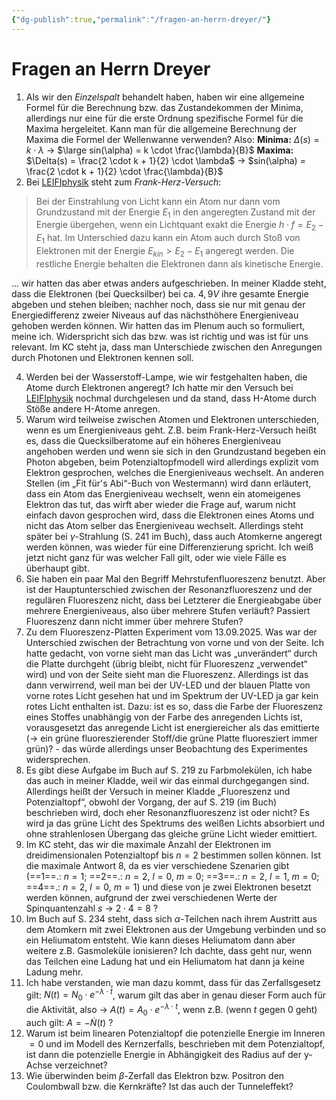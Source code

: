 ```yaml
---
{"dg-publish":true,"permalink":"/fragen-an-herrn-dreyer/"}
---
```


# Fragen an Herrn Dreyer
1. Als wir den *Einzelspalt* behandelt haben, haben wir eine allgemeine Formel für die Berechnung bzw. das Zustandekommen der Minima, allerdings nur eine für die erste Ordnung spezifische Formel für die Maxima hergeleitet. Kann man für die allgemeine Berechnung der Maxima die Formel der Wellenwanne verwenden? Also:
	**Minima:** $\Delta(s) = k \cdot \lambda$ → $\large sin(\alpha) = k \cdot \frac{\lambda}{B}$
	**Maxima:** $\Delta(s) = \frac{2 \cdot k + 1}{2} \cdot \lambda$ → $sin(\alpha) = \frac{2 \cdot k + 1}{2} \cdot \frac{\lambda}{B}$
2. Bei [LEIFIphysik](https://www.leifiphysik.de/atomphysik/atomarer-energieaustausch/versuche/franck-hertz-versuch-mit-hg#:~:text=Bei%20der%20Einstrahlung,als%20kinetische%20Energie.) steht zum *Frank-Herz-Versuch*:
> Bei der Einstrahlung von Licht kann ein Atom nur dann vom Grundzustand mit der Energie $E_1$ in den angeregten Zustand mit der Energie übergehen, wenn ein Lichtquant exakt die Energie $h \cdot f = E_2 - E_1$ hat. Im Unterschied dazu kann ein Atom auch durch Stoß von Elektronen mit der Energie $E_{kin} > E_2 - E_1$ angeregt werden. Die restliche Energie behalten die Elektronen dann als kinetische Energie. 

... wir hatten das aber etwas anders aufgeschrieben. In meiner Kladde steht, dass die Elektronen (bei Quecksilber) bei ca. $4,9V$ ihre gesamte Energie abgeben und stehen bleiben; nachher noch, dass sie nur mit genau der Energiedifferenz zweier Niveaus auf das nächsthöhere Energieniveau gehoben werden können. Wir hatten das im Plenum auch so formuliert, meine ich. Widerspricht sich das bzw. was ist richtig und was ist für uns relevant. Im KC steht ja, dass man Unterschiede zwischen den Anregungen durch Photonen und Elektronen kennen soll.

4. Werden bei der Wasserstoff-Lampe, wie wir festgehalten haben, die Atome durch Elektronen angeregt? Ich hatte mir den Versuch bei [LEIFIphysik](https://www.leifiphysik.de/atomphysik/atomarer-energieaustausch/grundwissen/energieabgabe-von-atomen-durch-emission-von-photonen#Beobachtung-der%20Emission-beim-Versuch-mit-der-BALMER-R%C3%B6hre:~:text=Beobachtung%20der%20Emission%20beim%20Versuch%20mit%20der%20BALMER%2DR%C3%B6hre) nochmal durchgelesen und da stand, dass H-Atome durch Stöße andere H-Atome anregen.
5. Warum wird teilweise zwischen Atomen und Elektronen unterschieden, wenn es um Energieniveaus geht. Z.B. beim Frank-Herz-Versuch heißt es, dass die Quecksilberatome auf ein höheres Energieniveau angehoben werden und wenn sie sich in den Grundzustand begeben ein Photon abgeben, beim Potenzialtopfmodell wird allerdings explizit vom Elektron gesprochen, welches die Energieniveaus wechselt. An anderen Stellen (im „Fit für's Abi“-Buch von Westermann) wird dann erläutert, dass ein Atom das Energieniveau wechselt, wenn ein atomeigenes Elektron das tut, das wirft aber wieder die Frage auf, warum nicht einfach davon gesprochen wird, dass die Elektronen eines Atoms und nicht das Atom selber das Energieniveau wechselt. Allerdings steht später bei $\gamma$-Strahlung (S. 241 im Buch), dass auch Atomkerne angeregt werden können, was wieder für eine Differenzierung spricht. Ich weiß jetzt nicht ganz für was welcher Fall gilt, oder wie viele Fälle es überhaupt gibt.
6. Sie haben ein paar Mal den Begriff Mehrstufenfluoreszenz benutzt. Aber ist der Hauptunterschied zwischen der Resonanzfluoreszenz und der regulären Fluoreszenz nicht, dass bei Letzterer die Energieabgabe über mehrere Energieniveaus, also über mehrere Stufen verläuft? Passiert Fluoreszenz dann nicht immer über mehrere Stufen?
7. Zu dem Fluoreszenz-Platten Experiment vom 13.09.2025. Was war der Unterschied zwischen der Betrachtung von vorne und von der Seite. Ich hatte gedacht, von vorne sieht man das Licht was „unverändert“ durch die Platte durchgeht (übrig bleibt, nicht für Fluoreszenz „verwendet“ wird) und von der Seite sieht man die Fluoreszenz. Allerdings ist das dann verwirrend, weil man bei der UV-LED und der blauen Platte von vorne rotes Licht gesehen hat und im Spektrum der UV-LED ja gar kein rotes Licht enthalten ist.
   Dazu: ist es so, dass die Farbe der Fluoreszenz eines Stoffes unabhängig von der Farbe des anregenden Lichts ist, vorausgesetzt das anregende Licht ist energiereicher als das emittierte (→ ein grüne fluoreszierender Stoff/die grüne Platte fluoresziert immer grün)? - das würde allerdings unser Beobachtung des Experimentes widersprechen.
8. Es gibt diese Aufgabe im Buch auf S. 219 zu Farbmolekülen, ich habe das auch in meiner Kladde, weil wir das einmal durchgegangen sind. Allerdings heißt der Versuch in meiner Kladde „Fluoreszenz und Potenzialtopf“, obwohl der Vorgang, der auf S. 219 (im Buch) beschrieben wird, doch eher Resonanzfluoreszenz ist oder nicht? Es wird ja das grüne Licht des Spektrums des weißen Lichts absorbiert und ohne strahlenlosen Übergang das gleiche grüne Licht wieder emittiert.
9. Im KC steht, das wir die maximale Anzahl der Elektronen im dreidimensionalen Potenzialtopf bis $n=2$ bestimmen sollen können. Ist die maximale Antwort $8$, da es vier verschiedene Szenarien gibt (==1==.: $n=1$; ==2==.: $n=2$, $l=0$, $m=0$; ==3==.: $n=2$, $l=1$, $m=0$; ==4==.: $n=2$, $l=0$, $m=1$) und diese von je zwei Elektronen besetzt werden können, aufgrund der zwei verschiedenen Werte der Spinquantenzahl $s$ → $2 \cdot 4 = 8$ ?
10. Im Buch auf S. 234 steht, dass sich $\alpha$-Teilchen nach ihrem Austritt aus dem Atomkern mit zwei Elektronen aus der Umgebung verbinden und so ein Heliumatom entsteht. Wie kann dieses Heliumatom dann aber weitere z.B. Gasmoleküle ionisieren? Ich dachte, dass geht nur, wenn das Teilchen eine Ladung hat und ein Heliumatom hat dann ja keine Ladung mehr.
11. Ich habe verstanden, wie man dazu kommt, dass für das Zerfallsgesetz gilt: $N(t) = N_0 \cdot e^{-\lambda \cdot t}$, warum gilt das aber in genau dieser Form auch für die Aktivität, also → $A(t) = A_0 \cdot e^{-\lambda \cdot t}$, wenn z.B. (wenn $t$ gegen $0$ geht) auch gilt: $A = -\dot{N}(t)$ ?
12. Warum ist beim linearen Potenzialtopf die potenzielle Energie im Inneren $=0$ und im Modell des Kernzerfalls, beschrieben mit dem Potenzialtopf, ist dann die potenzielle Energie in Abhängigkeit des Radius auf der y-Achse verzeichnet?
13. Wie überwinden beim $\beta$-Zerfall das Elektron bzw. Positron den Coulombwall bzw. die Kernkräfte? Ist das auch der Tunneleffekt?